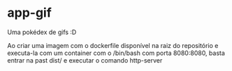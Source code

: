 # app-gif
Uma pokédex de gifs :D

Ao criar uma imagem com o dockerfile disponível na raiz do repositório e executa-la com um container com o /bin/bash com porta 8080:8080, basta entrar na past dist/ e executar o comando http-server

